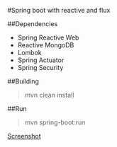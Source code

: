 #Spring boot with reactive and flux

##Dependencies
- Spring Reactive Web
- Reactive MongoDB
- Lombok
- Spring Actuator
- Spring Security

##Building
> mvn clean install

##Run
> mvn spring-boot:run

[Screenshot](reactive-spring.png)